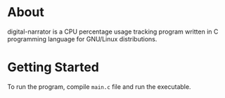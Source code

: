 # About
digital-narrator is a CPU percentage usage tracking program written in C programming language for GNU/Linux distributions.

# Getting Started
To run the program, compile `main.c` file and run the executable.
